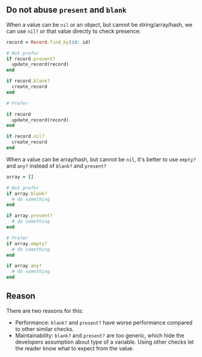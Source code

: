 ## Do not abuse `present` and `blank`

When a value can be `nil` or an object, but cannot be string/array/hash, we can
use `nil?` or that value directly to check presence:

```ruby
record = Record.find_by(id: id)

# Not prefer
if record.present?
  update_record(record)
end

if record.blank?
  create_record
end

# Prefer

if record
  update_record(record)
end

if record.nil?
  create_record
end
```

When a value can be array/hash, but cannot be `nil`, it's better to use `empty?`
and `any?` instead of `blank?` and `present?`

```ruby
array = []

# Not prefer
if array.blank?
  # do something
end

if array.present?
  # do something
end

# Prefer
if array.empty?
  # do something
end

if array.any?
  # do something
end
```

## Reason

There are two reasons for this:

- Performance: `blank?` and `present?` have worse performance compared to other
similar checks.
- Maintainability: `blank?` and `present?` are too generic, which hide the
developers assumption about type of a variable. Using other checks let the
reader know what to expect from the value.
